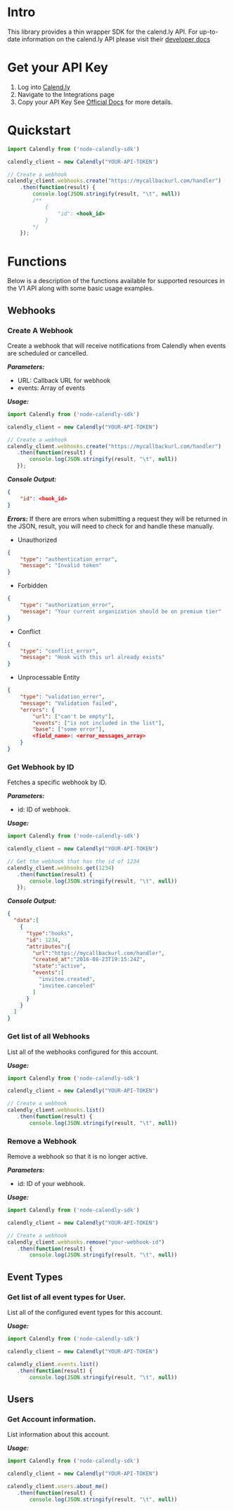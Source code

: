 # Intro
This library provides a thin wrapper SDK for the calend.ly API. For up-to-date information on the calend.ly API please visit their [developer docs](https://developer.calendly.com/docs)

# Get your API Key
1. Log into [Calend.ly](https://calendly.com/login)
2. Navigate to the Integrations page
3. Copy your API Key
See [Official Docs](https://developer.calendly.com/docs/getting-your-authentication-token) for more details.

# Quickstart
```javascript
import Calendly from ('node-calendly-sdk')

calendly_client = new Calendly("YOUR-API-TOKEN")

// Create a webhook
calendly_client.webhooks.create("https://mycallbackurl.com/handler")
	.then(function(result) {
		console.log(JSON.stringify(result, "\t", null))
		/**
			{
				"id": <hook_id>
			}
		*/
	});
```


# Functions
Below is a description of the functions available for supported resources in the V1 API along with some basic usage examples.

## Webhooks
### Create A Webhook
Create a webhook that will receive notifications from Calendly when events are scheduled or cancelled. 

***Parameters:***
- URL: Callback URL for webhook
- events: Array of events

***Usage:***
 ```javascript
import Calendly from ('node-calendly-sdk')

calendly_client = new Calendly("YOUR-API-TOKEN")

// Create a webhook
calendly_client.webhooks.create("https://mycallbackurl.com/handler")
	.then(function(result) {
		console.log(JSON.stringify(result, "\t", null))
	});
```

***Console Output:***
```json
{
	"id": <hook_id>
}
```

***Errors:***
If there are errors when submitting a request they will be returned in the JSON, result, you will need to check for and handle these manually.

- Unauthorized
```json
{
	"type": "authentication_error",
	"message": "Invalid token"
}
```

- Forbidden
```json
{
	"type": "authorization_error",
	"message": "Your current organization should be on premium tier"
}
```

- Conflict
```json
{
	"type": "conflict_error",
	"message": "Hook with this url already exists"
}
```

- Unprocessable Entity
```json
{
	"type": "validation_error",
	"message": "Validation failed",
	"errors": {
		"url": ["can't be empty"],
		"events": ["is not included in the list"],
		"base": ["some error"],
		<field_name>: <error_messages_array>
	}
}
```

### Get Webhook by ID
Fetches a specific webhook by ID. 

***Parameters:***
- id: ID of webhook.

***Usage:***
 ```javascript
import Calendly from ('node-calendly-sdk')

calendly_client = new Calendly("YOUR-API-TOKEN")

// Get the webhook that has the id of 1234
calendly_client.webhooks.get(1234)
	.then(function(result) {
		console.log(JSON.stringify(result, "\t", null))
	});
```

***Console Output:***
```json
{
  "data":[
    {
      "type":"hooks",
      "id": 1234,
      "attributes":{
        "url":"https://mycallbackurl.com/handler",
        "created_at":"2016-08-23T19:15:24Z",
        "state":"active",
        "events":[
          "invitee.created",
          "invitee.canceled"
        ]
      }
    }
  ]
}
```


### Get list of all Webhooks
List all of the webhooks configured for this account. 

***Usage:***
 ```javascript
import Calendly from ('node-calendly-sdk')

calendly_client = new Calendly("YOUR-API-TOKEN")

// Create a webhook
calendly_client.webhooks.list()
	.then(function(result) {
		console.log(JSON.stringify(result, "\t", null))
```

### Remove a Webhook
Remove a webhook so that it is no longer active.

***Parameters:***
- id: ID of your webhook.

***Usage:***
 ```javascript
import Calendly from ('node-calendly-sdk')

calendly_client = new Calendly("YOUR-API-TOKEN")

// Create a webhook
calendly_client.webhooks.remove("your-webhook-id")
	.then(function(result) {
		console.log(JSON.stringify(result, "\t", null))
```

## Event Types
### Get list of all event types for User.
List all of the configured event types for this account.

***Usage:***
 ```javascript
import Calendly from ('node-calendly-sdk')

calendly_client = new Calendly("YOUR-API-TOKEN")

calendly_client.events.list()
	.then(function(result) {
		console.log(JSON.stringify(result, "\t", null))
```

## Users
### Get Account information.
List information about this account.

***Usage:***
 ```javascript
import Calendly from ('node-calendly-sdk')

calendly_client = new Calendly("YOUR-API-TOKEN")

calendly_client.users.about_me()
	.then(function(result) {
		console.log(JSON.stringify(result, "\t", null))
```
